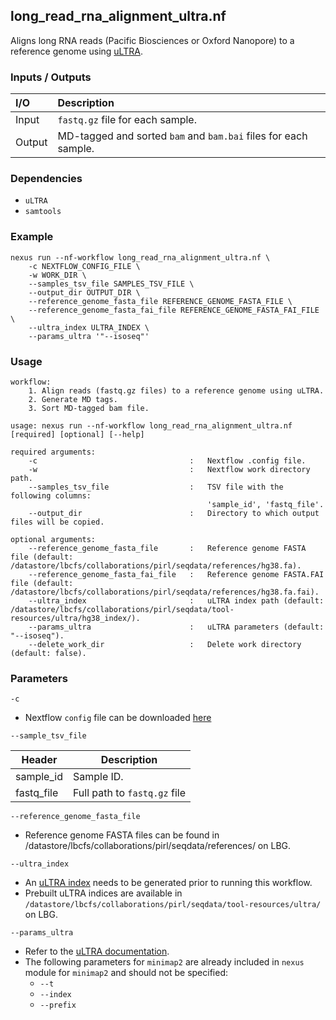 ## long_read_rna_alignment_ultra.nf

Aligns long RNA reads (Pacific Biosciences or Oxford Nanopore) to a reference genome using [uLTRA](https://github.com/ksahlin/ultra).

### Inputs / Outputs

| I/O    | Description                                                     |
|:-------|:----------------------------------------------------------------|
| Input  | `fastq.gz` file for each sample.                                | 
| Output | MD-tagged and sorted `bam` and `bam.bai` files for each sample. |

### Dependencies

* `uLTRA`
* `samtools`

### Example

```
nexus run --nf-workflow long_read_rna_alignment_ultra.nf \
    -c NEXTFLOW_CONFIG_FILE \
    -w WORK_DIR \
    --samples_tsv_file SAMPLES_TSV_FILE \
    --output_dir OUTPUT_DIR \
    --reference_genome_fasta_file REFERENCE_GENOME_FASTA_FILE \
    --reference_genome_fasta_fai_file REFERENCE_GENOME_FASTA_FAI_FILE \
    --ultra_index ULTRA_INDEX \
    --params_ultra '"--isoseq"'
```

### Usage

```
workflow:
    1. Align reads (fastq.gz files) to a reference genome using uLTRA.
    2. Generate MD tags.
    3. Sort MD-tagged bam file.

usage: nexus run --nf-workflow long_read_rna_alignment_ultra.nf [required] [optional] [--help]

required arguments:
    -c                                  :   Nextflow .config file.
    -w                                  :   Nextflow work directory path.
    --samples_tsv_file                  :   TSV file with the following columns:
                                            'sample_id', 'fastq_file'.
    --output_dir                        :   Directory to which output files will be copied.

optional arguments:
    --reference_genome_fasta_file       :   Reference genome FASTA file (default: /datastore/lbcfs/collaborations/pirl/seqdata/references/hg38.fa).
    --reference_genome_fasta_fai_file   :   Reference genome FASTA.FAI file (default: /datastore/lbcfs/collaborations/pirl/seqdata/references/hg38.fa.fai).
    --ultra_index                       :   uLTRA index path (default: /datastore/lbcfs/collaborations/pirl/seqdata/tool-resources/ultra/hg38_index/).
    --params_ultra                      :   uLTRA parameters (default: "--isoseq").
    --delete_work_dir                   :   Delete work directory (default: false).
```

### Parameters

`-c`
* Nextflow `config` file can be downloaded [here](https://github.com/pirl-unc/nexus/tree/main/nextflow)

`--sample_tsv_file`

| Header     | Description                  |
| ---------- |------------------------------|
| sample_id  | Sample ID.                   |
| fastq_file | Full path to `fastq.gz` file |

`--reference_genome_fasta_file`
* Reference genome FASTA files can be found in /datastore/lbcfs/collaborations/pirl/seqdata/references/ on LBG.

`--ultra_index`
* An [uLTRA index](https://github.com/ksahlin/ultra) needs to be generated prior to running this workflow. 
* Prebuilt uLTRA indices are available in `/datastore/lbcfs/collaborations/pirl/seqdata/tool-resources/ultra/` on LBG.

`--params_ultra`
* Refer to the [uLTRA documentation](https://github.com/ksahlin/ultra).
* The following parameters for `minimap2` are already included in `nexus` module for `minimap2` and should not be specified:
  * `--t`
  * `--index`
  * `--prefix`